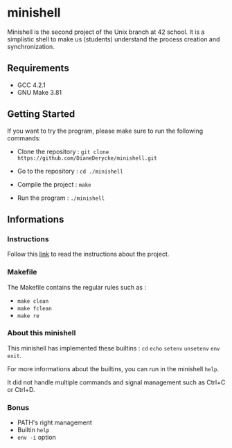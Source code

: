 # minishell

Minishell is the second project of the Unix branch at 42 school. It is a simplistic shell to make us (students) understand the process creation and synchronization.

## Requirements

- GCC 4.2.1
- GNU Make 3.81

## Getting Started

If you want to try the program, please make sure to run the following commands:

- Clone the repository : `git clone https://github.com/DianeDerycke/minishell.git`

- Go to the repository : `cd ./minishell`

- Compile the project : `make`

- Run the program : `./minishell`

## Informations

### Instructions
Follow this [link](https://github.com/DianeDerycke/minishell/blob/master/minishell.en.pdf) to read the instructions about the project.

### Makefile
The Makefile contains the regular rules such as :
- `make clean`
- `make fclean`
- `make re`

### About this minishell
This minishell has implemented these builtins : `cd` `echo` `setenv` `unsetenv` `env` `exit`.

For more informations about the builtins, you can run in the minishell `help`.

It did not handle multiple commands and signal management such as Ctrl+C or Ctrl+D.

### Bonus
- PATH's right management
- Builtin `help`
- `env -i` option
